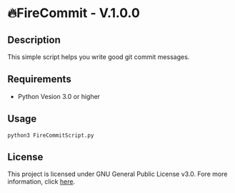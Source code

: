 # 🔥FireCommit - V.1.0.0

## Description

This simple script helps you write good git commit messages.

## Requirements

- Python Vesion 3.0 or higher

## Usage

```
python3 FireCommitScript.py
```

## License

This project is licensed under GNU General Public License v3.0. Fore more information, click [here](https://github.com/BenSt099/FireCommit/blob/main/LICENSE).
